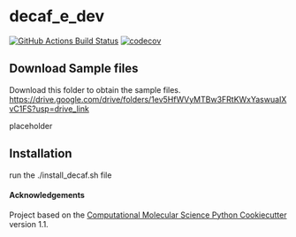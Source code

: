 decaf_e_dev
==============================
[//]: # (Badges)
[![GitHub Actions Build Status](https://github.com/REPLACE_WITH_OWNER_ACCOUNT/decaf_e_dev/workflows/CI/badge.svg)](https://github.com/REPLACE_WITH_OWNER_ACCOUNT/decaf_e_dev/actions?query=workflow%3ACI)
[![codecov](https://codecov.io/gh/REPLACE_WITH_OWNER_ACCOUNT/decaf_e_dev/branch/main/graph/badge.svg)](https://codecov.io/gh/REPLACE_WITH_OWNER_ACCOUNT/decaf_e_dev/branch/main)

## Download Sample files
Download this folder to obtain the sample files.
https://drive.google.com/drive/folders/1ev5HfWVyMTBw3FRtKWxYaswuaIXvC1FS?usp=drive_link

placeholder
## Installation
run the ./install_decaf.sh file



#### Acknowledgements
 
Project based on the 
[Computational Molecular Science Python Cookiecutter](https://github.com/molssi/cookiecutter-cms) version 1.1.
